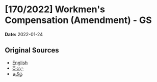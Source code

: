 # [170/2022] Workmen's Compensation (Amendment) - GS

**Date:** 2022-01-24

## Original Sources

- [English](https://documents.gov.lk/view/bills/2022/1/170-2022_E.pdf)
- [සිංහල](https://documents.gov.lk/view/bills/2022/1/170-2022_S.pdf)
- [தமிழ்](https://documents.gov.lk/view/bills/2022/1/170-2022_T.pdf)
